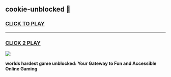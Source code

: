 
## cookie-unblocked 👋
<h3>
<a href="https://premium.freeplayer.one?title=cookie-unblocked&ref=14F">CLICK TO PLAY</a></h3>
<hr>

<h3>
<a href="https://premium.freeplayer.one?title=cookie-unblocked&ref=14F">CLICK 2 PLAY</a>
  
</h3>

<a href="https://premium.freeplayer.one?title=cookie-unblocked&ref=12F/"><img src="https://clearcache.store/games.png"></a>


**worlds hardest game unblocked: Your Gateway to Fun and Accessible Online Gaming**
